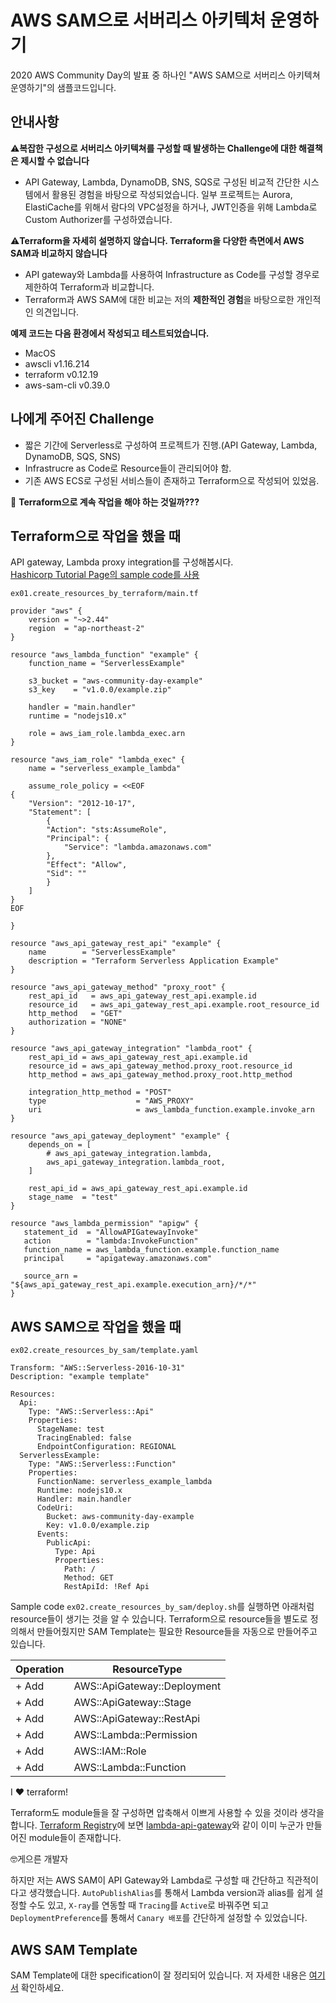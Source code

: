 # AWS SAM으로 서버리스 아키텍처 운영하기

2020 AWS Community Day의 발표 중 하나인 "AWS SAM으로 서버리스 아키텍쳐 운영하기"의 샘플코드입니다.

## 안내사항

⚠️**복잡한 구성으로 서버리스 아키텍쳐를 구성할 때 발생하는 Challenge에 대한 해결책은 제시할 수 없습니다**
- API Gateway, Lambda, DynamoDB, SNS, SQS로 구성된 비교적 간단한 시스템에서 활용된 경험을 바탕으로 작성되었습니다. 일부 프로젝트는 Aurora, ElastiCache를 위해서 람다의 VPC설정을 하거나, JWT인증을 위해 Lambda로 Custom Authorizer를 구성하였습니다.

⚠️**Terraform을 자세히 설명하지 않습니다. Terraform을 다양한 측면에서 AWS SAM과 비교하지 않습니다**
- API gateway와 Lambda를 사용하여 Infrastructure as Code를 구성할 경우로 제한하여 Terraform과 비교합니다.
- Terraform과 AWS SAM에 대한 비교는 저의 **제한적인 경험**을 바탕으로한 개인적인 의견입니다.

**예제 코드는 다음 환경에서 작성되고 테스트되었습니다.**
- MacOS 
- awscli v1.16.214
- terraform v0.12.19
- aws-sam-cli v0.39.0

## 나에게 주어진 Challenge
- 짧은 기간에 Serverless로 구성하여 프로젝트가 진행.(API Gateway, Lambda, DynamoDB, SQS, SNS)
- Infrastrucre as Code로 Resource들이 관리되어야 함.
- 기존 AWS ECS로 구성된 서비스들이 존재하고 Terraform으로 작성되어 있었음.

🤔 **Terraform으로 계속 작업을 해야 하는 것일까???**

## Terraform으로 작업을 했을 때

API gateway, Lambda proxy integration를 구성해봅시다. \
[Hashicorp Tutorial Page의 sample code를 사용](https://learn.hashicorp.com/terraform/aws/lambda-api-gateway)

`ex01.create_resources_by_terraform/main.tf`
```
provider "aws" {
    version = "~>2.44"
    region  = "ap-northeast-2"
}

resource "aws_lambda_function" "example" {
    function_name = "ServerlessExample"

    s3_bucket = "aws-community-day-example"
    s3_key    = "v1.0.0/example.zip"
    
    handler = "main.handler"
    runtime = "nodejs10.x"

    role = aws_iam_role.lambda_exec.arn
}

resource "aws_iam_role" "lambda_exec" {
    name = "serverless_example_lambda"

    assume_role_policy = <<EOF
{
    "Version": "2012-10-17",
    "Statement": [
        {
        "Action": "sts:AssumeRole",
        "Principal": {
            "Service": "lambda.amazonaws.com"
        },
        "Effect": "Allow",
        "Sid": ""
        }
    ]
}
EOF

}

resource "aws_api_gateway_rest_api" "example" {
    name        = "ServerlessExample"
    description = "Terraform Serverless Application Example"
}

resource "aws_api_gateway_method" "proxy_root" {
    rest_api_id   = aws_api_gateway_rest_api.example.id
    resource_id   = aws_api_gateway_rest_api.example.root_resource_id
    http_method   = "GET"
    authorization = "NONE"
}

resource "aws_api_gateway_integration" "lambda_root" {
    rest_api_id = aws_api_gateway_rest_api.example.id
    resource_id = aws_api_gateway_method.proxy_root.resource_id
    http_method = aws_api_gateway_method.proxy_root.http_method

    integration_http_method = "POST"
    type                    = "AWS_PROXY"
    uri                     = aws_lambda_function.example.invoke_arn
}

resource "aws_api_gateway_deployment" "example" {
    depends_on = [
        # aws_api_gateway_integration.lambda,
        aws_api_gateway_integration.lambda_root,
    ]

    rest_api_id = aws_api_gateway_rest_api.example.id
    stage_name  = "test"
}

resource "aws_lambda_permission" "apigw" {
   statement_id  = "AllowAPIGatewayInvoke"
   action        = "lambda:InvokeFunction"
   function_name = aws_lambda_function.example.function_name
   principal     = "apigateway.amazonaws.com"

   source_arn = "${aws_api_gateway_rest_api.example.execution_arn}/*/*"
}
```

## AWS SAM으로 작업을 했을 때

`ex02.create_resources_by_sam/template.yaml`
```
Transform: "AWS::Serverless-2016-10-31"
Description: "example template"

Resources:
  Api:
    Type: "AWS::Serverless::Api"
    Properties:
      StageName: test
      TracingEnabled: false
      EndpointConfiguration: REGIONAL
  ServerlessExample:
    Type: "AWS::Serverless::Function"
    Properties:
      FunctionName: serverless_example_lambda
      Runtime: nodejs10.x
      Handler: main.handler
      CodeUri:
        Bucket: aws-community-day-example
        Key: v1.0.0/example.zip
      Events:
        PublicApi:
          Type: Api
          Properties:
            Path: /
            Method: GET
            RestApiId: !Ref Api
```

Sample code `ex02.create_resources_by_sam/deploy.sh`를 실행하면 아래처럼 resource들이 생기는 것을 알 수 있습니다. Terraform으로 resource들을 별도로 정의해서 만들어줬지만 SAM Template는 필요한 Resource들을 자동으로 만들어주고 있습니다.

| Operation | ResourceType                |
| --------- | --------------------------- |
| + Add     | AWS::ApiGateway::Deployment |
| + Add     | AWS::ApiGateway::Stage      |
| + Add     | AWS::ApiGateway::RestApi    |
| + Add     | AWS::Lambda::Permission     |
| + Add     | AWS::IAM::Role              |
| + Add     | AWS::Lambda::Function       |

I ♥️ terraform! 

Terraform도 module들을 잘 구성하면 압축해서 이쁘게 사용할 수 있을 것이라 생각을 합니다. [Terraform Registry](https://registry.terraform.io/)에 보면 [lambda-api-gateway](https://registry.terraform.io/modules/techjacker/lambda-api-gateway/aws/1.0.2)와 같이 이미 누군가 만들어진 module들이 존재합니다. 

🤓게으른 개발자

하지만 저는 AWS SAM이 API Gateway와 Lambda로 구성할 때 간단하고 직관적이다고 생각했습니다. `AutoPublishAlias`를 통해서 Lambda version과 alias를 쉽게 설정할 수도 있고, `X-ray`를 연동할 때 `Tracing`를 `Active`로 바꿔주면 되고 `DeploymentPreference`를 통해서 `Canary 배포`를 간단하게 설정할 수 있었습니다. 

## AWS SAM Template

SAM Template에 대한 specification이 잘 정리되어 있습니다. 저 자세한 내용은 [여기서](https://github.com/awslabs/serverless-application-model/blob/master/versions/2016-10-31.md) 확인하세요.

